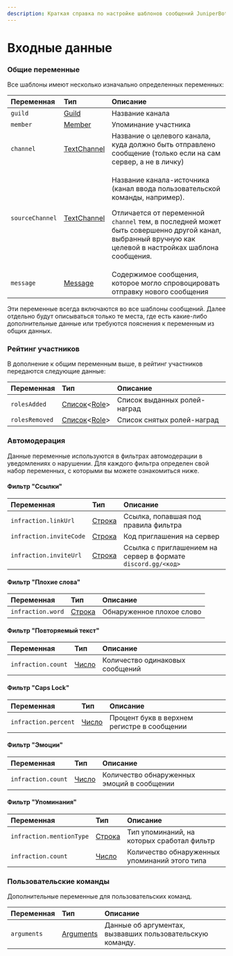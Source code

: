 ```yaml
---
description: Краткая справка по настройке шаблонов сообщений JuniperBot
---
```


# Входные данные

### Общие переменные

Все шаблоны имеют несколько изначально определенных переменных:

<table>
  <thead>
    <tr>
      <th style="text-align:left">&#x41F;&#x435;&#x440;&#x435;&#x43C;&#x435;&#x43D;&#x43D;&#x430;&#x44F;</th>
      <th
      style="text-align:left">&#x422;&#x438;&#x43F;</th>
        <th style="text-align:left">&#x41E;&#x43F;&#x438;&#x441;&#x430;&#x43D;&#x438;&#x435;</th>
    </tr>
  </thead>
  <tbody>
    <tr>
      <td style="text-align:left"><code>guild</code>
      </td>
      <td style="text-align:left"><a href="types.md#guild">Guild</a>
      </td>
      <td style="text-align:left">&#x41D;&#x430;&#x437;&#x432;&#x430;&#x43D;&#x438;&#x435; &#x43A;&#x430;&#x43D;&#x430;&#x43B;&#x430;</td>
    </tr>
    <tr>
      <td style="text-align:left"><code>member</code>
      </td>
      <td style="text-align:left"><a href="types.md#member">Member</a>
      </td>
      <td style="text-align:left">&#x423;&#x43F;&#x43E;&#x43C;&#x438;&#x43D;&#x430;&#x43D;&#x438;&#x435;
        &#x443;&#x447;&#x430;&#x441;&#x442;&#x43D;&#x438;&#x43A;&#x430;</td>
    </tr>
    <tr>
      <td style="text-align:left"><code>channel</code>
      </td>
      <td style="text-align:left"><a href="types.md#textchannel">TextChannel</a>
      </td>
      <td style="text-align:left">&#x41D;&#x430;&#x437;&#x432;&#x430;&#x43D;&#x438;&#x435; &#x43E; &#x446;&#x435;&#x43B;&#x435;&#x432;&#x43E;&#x433;&#x43E;
        &#x43A;&#x430;&#x43D;&#x430;&#x43B;&#x430;, &#x43A;&#x443;&#x434;&#x430;
        &#x434;&#x43E;&#x43B;&#x436;&#x43D;&#x43E; &#x431;&#x44B;&#x442;&#x44C;
        &#x43E;&#x442;&#x43F;&#x440;&#x430;&#x432;&#x43B;&#x435;&#x43D;&#x43E;
        &#x441;&#x43E;&#x43E;&#x431;&#x449;&#x435;&#x43D;&#x438;&#x435; (&#x442;&#x43E;&#x43B;&#x44C;&#x43A;&#x43E;
        &#x435;&#x441;&#x43B;&#x438; &#x43D;&#x430; &#x441;&#x430;&#x43C; &#x441;&#x435;&#x440;&#x432;&#x435;&#x440;,
        &#x430; &#x43D;&#x435; &#x432; &#x43B;&#x438;&#x447;&#x43A;&#x443;)</td>
    </tr>
    <tr>
      <td style="text-align:left"><code>sourceChannel</code>
      </td>
      <td style="text-align:left"><a href="types.md#textchannel">TextChannel</a>
      </td>
      <td style="text-align:left">
        <p>&#x41D;&#x430;&#x437;&#x432;&#x430;&#x43D;&#x438;&#x435; &#x43A;&#x430;&#x43D;&#x430;&#x43B;&#x430;-&#x438;&#x441;&#x442;&#x43E;&#x447;&#x43D;&#x438;&#x43A;&#x430;
          (&#x43A;&#x430;&#x43D;&#x430;&#x43B; &#x432;&#x432;&#x43E;&#x434;&#x430;
          &#x43F;&#x43E;&#x43B;&#x44C;&#x437;&#x43E;&#x432;&#x430;&#x442;&#x435;&#x43B;&#x44C;&#x441;&#x43A;&#x43E;&#x439;
          &#x43A;&#x43E;&#x43C;&#x430;&#x43D;&#x434;&#x44B;, &#x43D;&#x430;&#x43F;&#x440;&#x438;&#x43C;&#x435;&#x440;).</p>
        <p>&#x41E;&#x442;&#x43B;&#x438;&#x447;&#x430;&#x435;&#x442;&#x441;&#x44F;
          &#x43E;&#x442; &#x43F;&#x435;&#x440;&#x435;&#x43C;&#x435;&#x43D;&#x43D;&#x43E;&#x439; <code>channel</code> &#x442;&#x435;&#x43C;,
          &#x432; &#x43F;&#x43E;&#x441;&#x43B;&#x435;&#x434;&#x43D;&#x435;&#x439;
          &#x43C;&#x43E;&#x436;&#x435;&#x442; &#x431;&#x44B;&#x442;&#x44C; &#x441;&#x43E;&#x432;&#x435;&#x440;&#x448;&#x435;&#x43D;&#x43D;&#x43E;
          &#x434;&#x440;&#x443;&#x433;&#x43E;&#x439; &#x43A;&#x430;&#x43D;&#x430;&#x43B;,
          &#x432;&#x44B;&#x431;&#x440;&#x430;&#x43D;&#x43D;&#x44B;&#x439; &#x432;&#x440;&#x443;&#x447;&#x43D;&#x443;&#x44E;
          &#x43A;&#x430;&#x43A; &#x446;&#x435;&#x43B;&#x435;&#x432;&#x43E;&#x439;
          &#x432; &#x43D;&#x430;&#x441;&#x442;&#x440;&#x43E;&#x439;&#x43A;&#x430;&#x445;
          &#x448;&#x430;&#x431;&#x43B;&#x43E;&#x43D;&#x430; &#x441;&#x43E;&#x43E;&#x431;&#x449;&#x435;&#x43D;&#x438;&#x44F;.</p>
      </td>
    </tr>
    <tr>
      <td style="text-align:left"><code>message</code>
      </td>
      <td style="text-align:left"><a href="types.md#message">Message</a>
      </td>
      <td style="text-align:left">&#x421;&#x43E;&#x434;&#x435;&#x440;&#x436;&#x438;&#x43C;&#x43E;&#x435;
        &#x441;&#x43E;&#x43E;&#x431;&#x449;&#x435;&#x43D;&#x438;&#x44F;, &#x43A;&#x43E;&#x442;&#x43E;&#x440;&#x43E;&#x435;
        &#x43C;&#x43E;&#x433;&#x43B;&#x43E; &#x441;&#x43F;&#x440;&#x43E;&#x432;&#x43E;&#x446;&#x438;&#x440;&#x43E;&#x432;&#x430;&#x442;&#x44C;
        &#x43E;&#x442;&#x43F;&#x440;&#x430;&#x432;&#x43A;&#x443; &#x43D;&#x43E;&#x432;&#x43E;&#x433;&#x43E;
        &#x441;&#x43E;&#x43E;&#x431;&#x449;&#x435;&#x43D;&#x438;&#x44F;</td>
    </tr>
  </tbody>
</table>Эти переменные всегда включаются во все шаблоны сообщений. Далее отдельно будут описываться только те места, где есть какие-либо дополнительные данные или требуются пояснения к переменным из общих данных.

### Рейтинг участников <a id="ranking"></a>

В дополнение к общим переменным выше, в рейтинг участников передаются следующие данные:

| Переменная | Тип | Описание |
| :--- | :--- | :--- |
| `rolesAdded` | [Список](syntax/expressions.md#spiski)&lt;[Role](types.md#role)&gt; | Список выданных ролей-наград |
| `rolesRemoved` | [Список](syntax/expressions.md#spiski)&lt;[Role](types.md#role)&gt; | Список снятых ролей-наград |

### Автомодерация <a id="automod"></a>

Данные переменные используются в фильтрах автомодерации в уведомлениях о нарушении. Для каждого фильтра определен свой набор переменных, с которыми вы можете ознакомиться ниже.

#### Фильтр "Ссылки"

| Переменная | Тип | Описание |
| :--- | :--- | :--- |
| `infraction.linkUrl` | ​[Строка](syntax/expressions.md#primitivy) | Ссылка, попавшая под правила фильтра |
| `infraction.inviteCode` | ​[Строка](syntax/expressions.md#primitivy) | Код приглашения на сервер |
| `infraction.inviteUrl` | ​[Строка](syntax/expressions.md#primitivy) | Ссылка с приглашением на сервер в формате `discord.gg/<код>` |

#### Фильтр "Плохие слова"

| Переменная | Тип | Описание |
| :--- | :--- | :--- |
| `infraction.word` | ​[Строка](syntax/expressions.md#primitivy) | Обнаруженное плохое слово |

#### Фильтр "Повторяемый текст"

| Переменная | Тип | Описание |
| :--- | :--- | :--- |
| `infraction.count` | ​[Число](syntax/expressions.md#primitivy) | Количество одинаковых сообщений |

#### Фильтр "Caps Lock"

| Переменная | Тип | Описание |
| :--- | :--- | :--- |
| `infraction.percent` | ​[Число](syntax/expressions.md#primitivy) | Процент букв в верхнем регистре в сообщении |

#### Фильтр "Эмоции"

| Переменная | Тип | Описание |
| :--- | :--- | :--- |
| `infraction.count` | ​[Число](syntax/expressions.md#primitivy) | Количество обнаруженных эмоций в сообщении |

#### Фильтр "Упоминания"

| Переменная | Тип | Описание |
| :--- | :--- | :--- |
| `infraction.mentionType` | ​[Строка](syntax/expressions.md#primitivy) | Тип упоминаний, на которых сработал фильтр |
| `infraction.count` | ​[Число](syntax/expressions.md#primitivy) | Количество обнаруженных упоминаний этого типа |

### Пользовательские команды

Дополнительные переменные для пользовательских команд.

| Переменная | Тип | Описание |
| :--- | :--- | :--- |
| `arguments` | [Arguments](types.md#arguments) | Данные об аргументах, вызвавших пользовательскую команду. |

